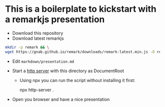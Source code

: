 # This is a boilerplate to kickstart with a remarkjs presentation

* Download this repository
* Download latest remarkjs

```sh
mkdir -p remark && \
wget https://gnab.github.io/remark/downloads/remark-latest.min.js -O remark/remark-latest.min.js
```

* Edit ```markdown/presentation.md```

* Start a [http server](https://gist.github.com/willurd/5720255) with this directory as DocumentRoot

  * Using npx you can run the script without installing it first:
  
      npx http-server .

* Open you browser and have a nice presentation
